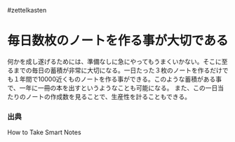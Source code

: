 #zettelkasten 
# 毎日数枚のノートを作る事が大切である　
何かを成し遂げるためには、準備なしに急にやってもうまくいかない。そこに至るまでの毎日の蓄積が非常に大切になる。一日たった３枚のノートを作るだけでも１年間で10000近くものノートを作る事ができる。このような蓄積がある事で、一年に一冊の本を出すというようなことも可能になる。
また、この一日当たりのノートの作成数を見ることで、生産性を計ることもできる。

### 出典
How to Take Smart Notes